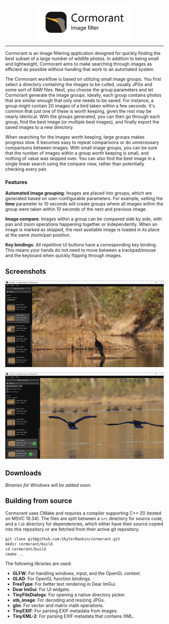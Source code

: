 <div style="text-align: center">
    <img width="300px" style="margin: 0; padding: 0" src="./images/title.png">
</div>

---

Cormorant is an image filtering application designed for quickly finding the best subset of a large number of wildlife photos. In addition to being small and lightweight, Cormorant aims to make searching through images as efficient as possible without handing that work to an automated system.

The Cormorant workflow is based on utilizing small image groups. You first select a directory containing the images to be culled, usually JPGs and some sort of RAW files. Next, you choose the group parameters and let Cormorant generate the image groups. Ideally, each group contains photos that are similar enough that only one needs to be saved. For instance, a group might contain 20 images of a bird taken within a few seconds. It's common that just one of these is worth keeping, given the rest may be nearly identical. With the groups generated, you can then go through each group, find the best image (or multiple best images), and finally export the saved images to a new directory.

When searching for the images worth keeping, large groups makes progress slow. It becomes easy to repeat comparisons or do unnecessary comparisons between images. With small image groups, you can be sure that the number of images within a group worth keeping is small, and nothing of value was skipped over. You can also find the best image in a single linear search using the compare view, rather than potentially checking every pair.

### Features

**Automated image grouping**: Images are placed into groups, which are generated based on user-configurable parameters. For example, setting the **time** parameter to 10 seconds will create groups where all images within the group were taken within 10 seconds of the next and previous image.

**Image compare**: Images within a group can be compared side by side, with pan and zoom operations happening together or independently. When an image is marked as skipped, the next available image is loaded in its place at the same zoom/pan position.

**Key bindings**: All repetitive UI buttons have a corresponding key binding. This means your hands do not need to move between a trackpad/mouse and the keyboard when quickly flipping through images.

## Screenshots

![](images/screenshot1.png)

![](images/screenshot2.png)

## Downloads

*Binaries for Windows will be added soon.*

## Building from source

Cormorant uses CMake and requires a compiler supporting C++ 20 (tested on MSVC 19.34). The files are split between a `src` directory for source code, and a `lib` directory for dependencies, which either have their source copied into this repository or are fetched from their active git repository.

```
git clone git@github.com:SkylerRankin/cormorant.git
mkdir cormorant/build
cd cormorant/build
cmake ..
```

The following libraries are used:
* **GLFW**: For handling windows, input, and the OpenGL context.
* **GLAD**: For OpenGL function bindings.
* **FreeType**: For better text rendering in Dear ImGui.
* **Dear ImGui**: For UI widgets.
* **TinyFileDialogs**: For opening a native directory picker.
* **stb_image**: For decoding and resizing JPGs.
* **glm**: For vector and matrix math operations.
* **TinyEXIF**: For parsing EXIF metadata from images.
* **TinyXML-2**: For parsing EXIF metadata that contains XML.

